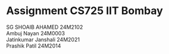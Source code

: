 # Assignment CS725 IIT Bombay
 
SG SHOAIB AHAMED 24M2102 <br />
Ambuj Nayan 24M0003  <br />
Jatinkumar Janshali 24M2021  <br />
Prashik Patil 24M2014  <br />

